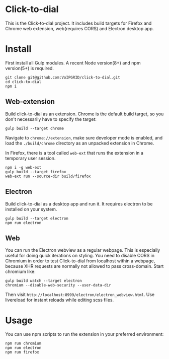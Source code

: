 # Click-to-dial
This is the Click-to-dial project. It includes build targets for Firefox and Chrome web extension, web(requires CORS) and Electron desktop app.

# Install
First install all Gulp modules. A recent Node version(8+) and npm version(5+)
is required.

    git clone git@github.com:VoIPGRID/click-to-dial.git
    cd click-to-dial
    npm i

## Web-extension
Build click-to-dial as an extension. Chrome is the default build target,
so you don't necessarily have to specify the target:

    gulp build --target chrome

Navigate to `chrome://extension`, make sure developer mode is enabled, and load
the `./build/chrome` directory as an unpacked extension in Chrome.

In Firefox, there is a tool called `web-ext` that runs the extension in a temporary
user session.

    npm i -g web-ext
    gulp build --target firefox
    web-ext run --source-dir build/firefox  


## Electron
Build click-to-dial as a desktop app and run it. It requires electron to be
installed on your system.

    gulp build --target electron
    npm run electron

## Web
You can run the Electron webview as a regular webpage. This is especially useful
for doing quick iterations on styling. You need to disable CORS in Chromium in
order to test Click-to-dial from localhost within a webpage, because XHR requests
are normally not allowed to pass cross-domain. Start chromium like:

    gulp build watch --target electron
    chromium --disable-web-security --user-data-dir

Then visit `http://localhost:8999/electron/electron_webview.html`. Use livereload
for instant reloads while editing scss files.


# Usage

You can use npm scripts to run the extension in your preferred environment:

    npm run chromium
    npm run electron
    npm run firefox
